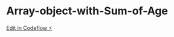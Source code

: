 # Array-object-with-Sum-of-Age

[Edit in Codeflow ⚡️](https://stackblitz.com/~/github.com/rohitgaidhane/Array-object-with-Sum-of-Age)